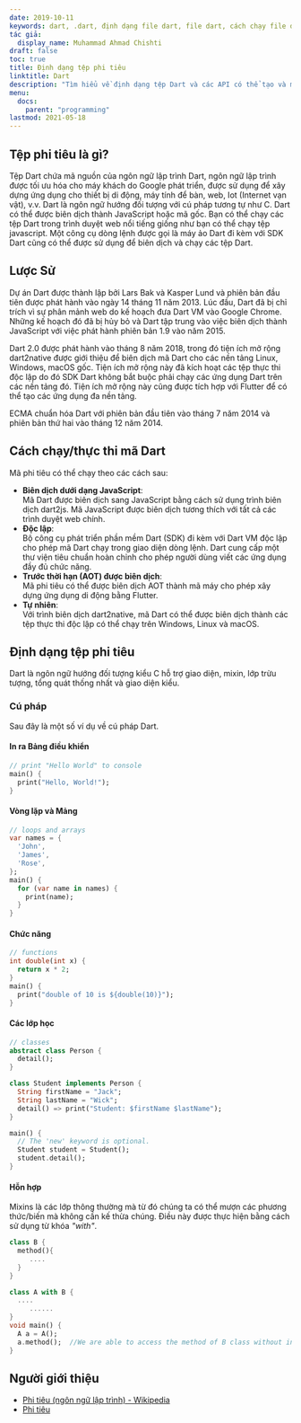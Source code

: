 ```yaml
---
date: 2019-10-11
keywords: dart, .dart, định dạng file dart, file dart, cách chạy file dart, đuôi .dart
tác giả:
  display_name: Muhammad Ahmad Chishti
draft: false
toc: true
title: Định dạng tệp phi tiêu
linktitle: Dart
description: "Tìm hiểu về định dạng tệp Dart và các API có thể tạo và mở tệp Dart."
menu:
  docs:
    parent: "programming"
lastmod: 2021-05-18
---
```


## Tệp phi tiêu là gì? ##

Tệp Dart chứa mã nguồn của ngôn ngữ lập trình Dart, ngôn ngữ lập trình được tối ưu hóa cho máy khách do Google phát triển, được sử dụng để xây dựng ứng dụng cho thiết bị di động, máy tính để bàn, web, Iot (Internet vạn vật), v.v. Dart là ngôn ngữ hướng đối tượng với cú pháp tương tự như C. Dart có thể được biên dịch thành JavaScript hoặc mã gốc. Bạn có thể chạy các tệp Dart trong trình duyệt web nổi tiếng giống như bạn có thể chạy tệp javascript. Một công cụ dòng lệnh được gọi là máy ảo Dart đi kèm với SDK Dart cũng có thể được sử dụng để biên dịch và chạy các tệp Dart.

## Lược Sử ##

Dự án Dart được thành lập bởi Lars Bak và Kasper Lund và phiên bản đầu tiên được phát hành vào ngày 14 tháng 11 năm 2013. Lúc đầu, Dart đã bị chỉ trích vì sự phân mảnh web do kế hoạch đưa Dart VM vào Google Chrome. Những kế hoạch đó đã bị hủy bỏ và Dart tập trung vào việc biên dịch thành JavaScript với việc phát hành phiên bản 1.9 vào năm 2015.

Dart 2.0 được phát hành vào tháng 8 năm 2018, trong đó tiện ích mở rộng dart2native được giới thiệu để biên dịch mã Dart cho các nền tảng Linux, Windows, macOS gốc. Tiện ích mở rộng này đã kích hoạt các tệp thực thi độc lập do đó SDK Dart không bắt buộc phải chạy các ứng dụng Dart trên các nền tảng đó. Tiện ích mở rộng này cũng được tích hợp với Flutter để có thể tạo các ứng dụng đa nền tảng.

ECMA chuẩn hóa Dart với phiên bản đầu tiên vào tháng 7 năm 2014 và phiên bản thứ hai vào tháng 12 năm 2014.


## Cách chạy/thực thi mã Dart ##

Mã phi tiêu có thể chạy theo các cách sau:

- **Biên dịch dưới dạng JavaScript**:</br> Mã Dart được biên dịch sang JavaScript bằng cách sử dụng trình biên dịch dart2js. Mã JavaScript được biên dịch tương thích với tất cả các trình duyệt web chính.
- **Độc lập**:</br> Bộ công cụ phát triển phần mềm Dart (SDK) đi kèm với Dart VM độc lập cho phép mã Dart chạy trong giao diện dòng lệnh. Dart cung cấp một thư viện tiêu chuẩn hoàn chỉnh cho phép người dùng viết các ứng dụng đầy đủ chức năng.
- **Trước thời hạn (AOT) được biên dịch**:</br> Mã phi tiêu có thể được biên dịch AOT thành mã máy cho phép xây dựng ứng dụng di động bằng Flutter.
- **Tự nhiên**:</br> Với trình biên dịch dart2native, mã Dart có thể được biên dịch thành các tệp thực thi độc lập có thể chạy trên Windows, Linux và macOS.

## Định dạng tệp phi tiêu ##

Dart là ngôn ngữ hướng đối tượng kiểu C hỗ trợ giao diện, mixin, lớp trừu tượng, tổng quát thống nhất và giao diện kiểu.

### Cú pháp ###

Sau đây là một số ví dụ về cú pháp Dart.

#### In ra Bảng điều khiển ####

```dart
// print "Hello World" to console
main() {
  print("Hello, World!");
}
```

#### Vòng lặp và Mảng ####

```dart
// loops and arrays
var names = {
  'John',
  'James',
  'Rose',
};
main() {
  for (var name in names) {
    print(name);
  }
}
```

#### Chức năng ####

```dart
// functions
int double(int x) {
  return x * 2;
}
main() {
  print("double of 10 is ${double(10)}");
}
```

#### Các lớp học ####

```dart
// classes
abstract class Person {
  detail();
}

class Student implements Person {
  String firstName = "Jack";
  String lastName = "Wick";
  detail() => print("Student: $firstName $lastName");
}

main() {
  // The 'new' keyword is optional.
  Student student = Student();
  student.detail();
}
```

#### Hỗn hợp ####

Mixins là các lớp thông thường mà từ đó chúng ta có thể mượn các phương thức/biến mà không cần kế thừa chúng. Điều này được thực hiện bằng cách sử dụng từ khóa *"with"*.

```dart
class B {  
  method(){
     ....
  }
}

class A with B {
  ....
     ......
}
void main() {
  A a = A();
  a.method();  //We are able to access the method of B class without inheriting from it.
}
```

## Người giới thiệu ##

- [Phi tiêu (ngôn ngữ lập trình) - Wikipedia](https://en.wikipedia.org/wiki/Dart_(programming_language))
- [Phi tiêu](https://dart.dev/)

